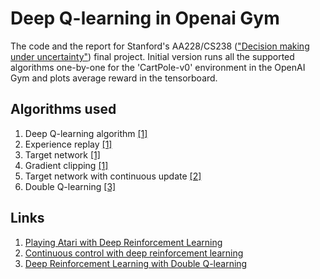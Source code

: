 # Deep Q-learning in Openai Gym

The code and the report for Stanford's AA228/CS238 
(["Decision making under uncertainty"](https://web.stanford.edu/class/aa228)) 
final project. Initial version runs all the supported algorithms one-by-one 
for the 'CartPole-v0' environment in the OpenAI Gym and plots average reward
in the tensorboard.

## Algorithms used

1.  Deep Q-learning algorithm [[1]](https://arxiv.org/abs/1312.5602)
2.  Experience replay [[1]](https://arxiv.org/abs/1312.5602)
3.  Target network [[1]](https://arxiv.org/abs/1312.5602)
4.  Gradient clipping [[1]](https://arxiv.org/abs/1312.5602)
5.  Target network with continuous update
    [[2]](https://arxiv.org/abs/1509.02971)
6.  Double Q-learning [[3]](https://arxiv.org/abs/1509.06461)

## Links

1.  [Playing Atari with Deep Reinforcement
    Learning](https://arxiv.org/abs/1312.5602)
2.  [Continuous control with deep reinforcement
    learning](https://arxiv.org/abs/1509.02971)
3.  [Deep Reinforcement Learning with Double
    Q-learning](https://arxiv.org/abs/1509.06461)
